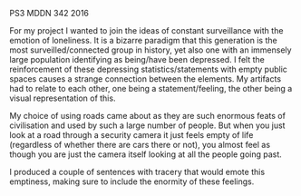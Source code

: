PS3 MDDN 342 2016

For my project I wanted to join the ideas of constant surveillance with the emotion of loneliness. It is a bizarre paradigm that this generation is the most surveilled/connected group in history, yet also one with an immensely large population identifying as being/have been depressed. I felt the reinforcement of these depressing statistics/statements with empty public spaces causes a strange connection between the elements.
My artifacts had to relate to each other, one being a statement/feeling, the other being a visual representation of this.

My choice of using roads came about as they are such enormous feats of civilisation and used by such a large number of people. But when you just look at a road through a security camera it just feels empty of life (regardless of whether there are cars there or not), you almost feel as though you are just the camera itself looking at all the people going past.

I produced a couple of sentences with tracery that would emote this emptiness, making sure to include the enormity of these feelings.